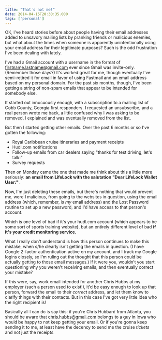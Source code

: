 ```yaml
---
title: "That's not me!"
date: 2014-04-15T20:30:35.000
tags: ['personal']
---
```


OK, I've heard stories before about people having their email addresses added to unsavory mailing lists by pranking friends or malicious enemies, but what about the times when someone is apparently unintentionally using your email address for their legitimate purposes? Such is the odd frustration I've been dealing with lately.

I've had a Gmail account with a username in the format of firstname.lastname@gmail.com ever since Gmail was invite-only. (Remember those days?) It's worked great for me, though eventually I've semi-retired it for email in favor of using Fastmail and an email address based on my personal domain. For the past six months, though, I've been getting a string of non-spam emails that appear to be intended for somebody else.

It started out innocuously enough, with a subscription to a mailing list of Cobb County, Georgia first responders. I requested an unsubscribe, and a real person wrote me back, a little confused why I was asking to be removed. I explained and was eventually removed from the list.

But then I started getting other emails. Over the past 6 months or so I've gotten the following:

- Royal Caribbean cruise itineraries and payment receipts
- Hudl.com notifications
- Follow-up emails from car dealers saying "thanks for test driving, let's talk!"
- Survey requests

Then on Monday came the one that made me think about this a little more seriously: **an email from LifeLock with the salutation "Dear LifeLock Wallet User:"**.

Now, I'm just deleting these emails, but there's nothing that would prevent me, were I malicious, from going to the websites in question, using the email address (which, remember, is _my_ email address) and the Lost Password routine to set up a new password, and I'd have access to that person's account.

Which is one level of bad if it's your hudl.com account (which appears to be some sort of sports training website), but an entirely different level of bad **if it's your credit monitoring service.**

What I really don't understand is how this person continues to make this mistake, when s/he clearly isn't getting the emails in question. (I have Google 2-factor authentication active on my account, and I track my Google logins closely, so I'm ruling out the thought that this person could be actually getting to those email messages.) If it were you, wouldn't you start questioning why you weren't receiving emails, and then eventually correct your mistake?

If this were, say, work email intended for another Chris Hubbs at my employer (such a person used to exist!), it'd be easy enough to look up that person, forward the email to their _correct_ address, and let them know to clarify things with their contacts. But in this case I've got very little idea who the right recipient is!

Basically all I can do is say this: if you're Chris Hubbard from Atlanta, you should be aware that chris.hubbs@gmail.com belongs to a guy in Iowa who would be happy to not keep getting your email. Or if you're gonna keep sending it to me, at least have the decency to send me the cruise _tickets_ and not just the receipts.
